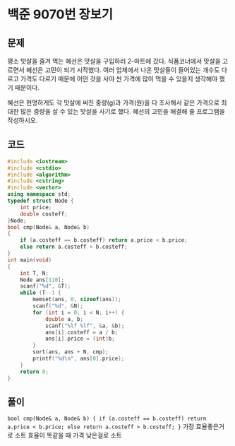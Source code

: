# 백준 9070번 장보기

## 문제

평소 맛살을 즐겨 먹는 혜선은 맛살을 구입하러 2-마트에 갔다. 식품코너에서 맛살을 고르면서 혜선은 고민이 되기 시작했다. 여러 업체에서 나온 맛살들이 들어있는 개수도 다르고 가격도 다르기 때문에 어떤 것을 사야 싼 가격에 많이 먹을 수 있을지 생각해야 했기 때문이다. 

혜선은 현명하게도 각 맛살에 써진 중량(g)과 가격(원)을 다 조사해서 같은 가격으로 최대한 많은 중량을 살 수 있는 맛살을 사기로 했다. 혜선의 고민을 해결해 줄 프로그램을 작성하시오.

## 코드

```c++
#include <iostream>
#include <cstdio>
#include <algorithm>
#include <cstring>
#include <vector>
using namespace std;
typedef struct Node {
	int price;
	double costeff;
}Node;
bool cmp(Node& a, Node& b)
{
	if (a.costeff == b.costeff) return a.price < b.price;
	else return a.costeff > b.costeff;
}
int main(void)
{
	int T, N;
	Node ans[110];
	scanf("%d", &T);
	while (T--) {
		memset(ans, 0, sizeof(ans));
		scanf("%d", &N);
		for (int i = 0; i < N; i++) {
			double a, b;
			scanf("%lf %lf", &a, &b);
			ans[i].costeff = a / b;
			ans[i].price = (int)b;
		}
		sort(ans, ans + N, cmp);
		printf("%d\n", ans[0].price);
	}
	return 0;
}

```

## 풀이

`
bool cmp(Node& a, Node& b)
{
	if (a.costeff == b.costeff) return a.price < b.price;
	else return a.costeff > b.costeff;
}
`
가장 효율좋은거로 소트 효율이 똑같을 때 가격 낮은걸로 소트